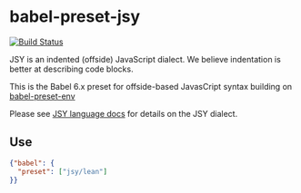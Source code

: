 # babel-preset-jsy
[![Build Status](https://travis-ci.org/jsy-lang/babel-preset-jsy.svg?branch=master)](https://travis-ci.org/jsy-lang/babel-preset-jsy)

JSY is an indented (offside) JavaScript dialect. We believe indentation is better at describing code blocks.

This is the Babel 6.x preset for offside-based JavasCript syntax building on [babel-preset-env](https://www.npmjs.com/package/babel-preset-env)

Please see [JSY language docs](https://github.com/jsy-lang/jsy-lang-docs) for details on the JSY dialect.


## Use

```json
{"babel": {
  "preset": ["jsy/lean"]
}}
```
